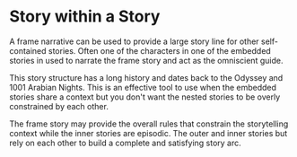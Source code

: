 # Story within a Story

A frame narrative can be used to provide a large story line for other
self-contained stories.  Often one of the characters in one of the embedded
stories in used to narrate the frame story and act as the omniscient guide.

This story structure has a long history and dates back to the Odyssey and 1001
Arabian Nights.  This is an effective tool to use when the embedded stories
share a context but you don't want the nested stories to be overly constrained
by each other.

The frame story may provide the overall rules that constrain the storytelling
context while the inner stories are episodic.  The outer and inner stories but
rely on each other to build a complete and satisfying story arc.

